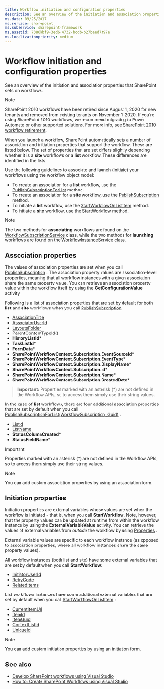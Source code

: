 ```yaml
---
title: Workflow initiation and configuration properties
description: See an overview of the initiation and association properties that SharePoint sets on workflows.
ms.date: 09/25/2017
ms.service: sharepoint
ms.subservice: sharepoint-framework
ms.assetid: 7386bbf9-3ed6-4732-bcdb-b27baed7397e
ms.localizationpriority: medium
---
```

# Workflow initiation and configuration properties

See an overview of the initiation and association properties that SharePoint sets on workflows.

> [!NOTE]
> SharePoint 2010 workflows have been retired since August 1, 2020 for new tenants and removed from existing tenants on November 1, 2020. If you’re using SharePoint 2010 workflows, we recommend migrating to Power Automate or other supported solutions. For more info, see [SharePoint 2010 workflow retirement](https://support.microsoft.com/office/sharepoint-2010-workflow-retirement-1ca3fff8-9985-410a-85aa-8120f626965f).

When you launch a workflow, SharePoint automatically sets a number of association and initiation properties that support the workflow. These are listed below. The set of properties that are set differs slightly depending whether it is a **site** workflows or a **list** workflow. These differences are identified in the lists.

Use the following guidelines to associate and launch (initiate) your workflows using the workflow object model:

- To create an association for a **list** workflow, use the [PublishSubscriptionForList](/dotnet/api/microsoft.sharepoint.workflowservices.workflowsubscriptionservice.publishsubscriptionforlist) method.
- To create an association for a **site** workflow, use the [PublishSubscription](/dotnet/api/microsoft.sharepoint.workflowservices.workflowsubscriptionservice.publishsubscription) method.
- To initiate a **list** workflow, use the [StartWorkflowOnListItem](/dotnet/api/microsoft.sharepoint.workflowservices.workflowinstanceservice.startworkflowonlistitem) method.
- To initiate a **site** workflow, use the [StartWorkflow](/dotnet/api/microsoft.sharepoint.workflowservices.workflowinstanceservice.startworkflow) method.

> [!NOTE]
> The two methods for **associating** workflows are found on the [WorkflowSubscriptionService](/dotnet/api/microsoft.sharepoint.workflowservices.workflowsubscriptionservice) class, while the two methods for **launching** workflows are found on the [WorkflowInstanceService](/dotnet/api/microsoft.sharepoint.workflowservices.workflowinstanceservice) class.

## Association properties

The values of association properties are set when you call  [PublishSubscription](/dotnet/api/microsoft.sharepoint.workflowservices.workflowsubscriptionservice.publishsubscription) . The association property values are association-level properties, meaning that all workflow instances with a given association share the same property value. You can retrieve an association property value within the workflow itself by using the **GetConfigurationValue** activity.

Following is a list of association properties that are set by default for both **list** and **site** workflows when you call [PublishSubscription](/dotnet/api/microsoft.sharepoint.workflowservices.workflowsubscriptionservice.publishsubscription) .

- [AssociationTitle](/dotnet/api/microsoft.sharepoint.workflowservices.workflowconfigurationpropertyname.associationtitle)
- [AssociatorUserId](/dotnet/api/microsoft.sharepoint.workflowservices.workflowconfigurationpropertyname.associatoruserid)
- [LayoutsFolder](/dotnet/api/microsoft.sharepoint.workflowservices.workflowconfigurationpropertyname.layoutsfolder)
- ParentContentTypeId()
- **HistoryListId***
- **TaskListId***
- **FormData***
- **SharePointWorkflowContext.Subscription.EventSourceId***
- **SharePointWorkflowContext.Subscription.EventType***
- **SharePointWorkflowContext.Subscription.DisplayName***
- **SharePointWorkflowContext.Subscription.Id***
- **SharePointWorkflowContext.Subscription.Name***
- **SharePointWorkflowContext.Subscription.CreatedDate***

> **Important:**
> Properties marked with an asterisk (\*) are not defined in the Workflow APIs, so to access them simply use their string values.

In the case of **list** workflows, there are four additional association properties that are set by default when you call [PublishSubscriptionForList(WorkflowSubscription, Guid)](/dotnet/api/microsoft.sharepoint.workflowservices.workflowsubscriptionservice.publishsubscriptionforlist) .

- [ListId](/dotnet/api/microsoft.sharepoint.workflowservices.workflowconfigurationpropertyname.listid)
- [ListName](/dotnet/api/microsoft.sharepoint.workflowservices.workflowconfigurationpropertyname.listname)
- **StatusColumnCreated***
- **StatusFieldName***

> [!IMPORTANT]
> Properties marked with an asterisk (\*) are not defined in the Workflow APIs, so to access them simply use their string values.

> [!NOTE]
> You can add custom association properties by using an association form.

## Initiation properties

Initiation properties are external variables whose values are set when the workflow is initiated - that is, when you call **StartWorkflow**. Note, however, that the property values can be updated at runtime from within the workflow instance by using the **ExternalVariableValue** activity. You can retrieve the values of external variables from *outside*  the workflow by using [Properties](/dotnet/api/microsoft.sharepoint.workflowservices.workflowinstance.properties) .

External variable values are specific to each workflow instance (as opposed to association properties, where all workflow instances share the same property values).

All workflow instances (both list and site) have some external variables that are set by default when you call **StartWorkflow**:

- [InitiatorUserId](/dotnet/api/microsoft.sharepoint.workflowservices.externalvariablename.initiatoruserid)
- [RetryCode](/dotnet/api/microsoft.sharepoint.workflowservices.externalvariablename.retrycode)
- [RelatedItems](/dotnet/api/microsoft.sharepoint.workflowservices.externalvariablename.relateditems)

List workflows instances have some additional external variables that are set by default when you call  [StartWorkflowOnListItem](/dotnet/api/microsoft.sharepoint.workflowservices.workflowinstanceservice.startworkflowonlistitem) :

- [CurrentItemUrl](/dotnet/api/microsoft.sharepoint.workflowservices.externalvariablename.currentitemurl)
- [ItemId](/dotnet/api/microsoft.sharepoint.workflowservices.externalvariablename.itemid)
- [ItemGuid](/dotnet/api/microsoft.sharepoint.workflowservices.externalvariablename.itemguid)
- [ContextListId](/dotnet/api/microsoft.sharepoint.workflowservices.externalvariablename.contextlistid)
- [UniqueId](/dotnet/api/microsoft.sharepoint.workflowservices.externalvariablename.uniqueid)

> [!NOTE]
> You can add custom initiation properties by using an initiation form.

## See also

- [Develop SharePoint workflows using Visual Studio](develop-sharepoint-workflows-using-visual-studio.md)
- [How to: Create SharePoint Workflows using Visual Studio](how-to-create-sharepoint-workflows-using-visual-studio.md)
